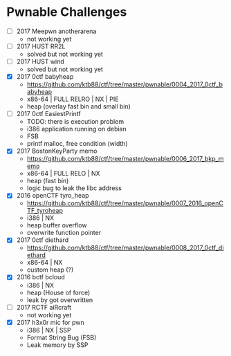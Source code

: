 # Pwnable Challenges

* [ ] 2017 Meepwn anotherarena
  - not working yet
* [ ] 2017 HUST RR2L
  - solved but not working yet
* [ ] 2017 HUST wind
  - solved but not working yet
* [x] 2017 0ctf babyheap
  - https://github.com/ktb88/ctf/tree/master/pwnable/0004_2017_0ctf_babyheap
  - x86-64 | FULL RELRO | NX | PIE
  - heap (overlay fast bin and small bin)
* [ ] 2017 0ctf EasiestPrintf
  - TODO: there is execution problem
  - i386 application running on debian
  - FSB
  - printf malloc, free condition (width)
* [x] 2017 BostonKeyParty memo
  - https://github.com/ktb88/ctf/tree/master/pwnable/0006_2017_bkp_memo
  - x86-64 | FULL RELO | NX
  - heap (fast bin)
  - logic bug to leak the libc address
* [x] 2016 openCTF tyro_heap
  - https://github.com/ktb88/ctf/tree/master/pwnable/0007_2016_openCTF_tyroheap
  - i386 | NX
  - heap buffer overflow
  - overwrite function pointer
* [x] 2017 0ctf diethard
  - https://github.com/ktb88/ctf/tree/master/pwnable/0008_2017_0ctf_diethard
  - x86-64 | NX
  - custom heap (?)
* [x] 2016 bctf bcloud
  - i386 | NX
  - heap (House of force)
  - leak by got overwritten
* [ ] 2017 RCTF aiRcraft
  - not working yet
* [x] 2017 h3x0r mic for pwn
  - i386 | NX | SSP
  - Format String Bug (FSB)
  - Leak memory by SSP
